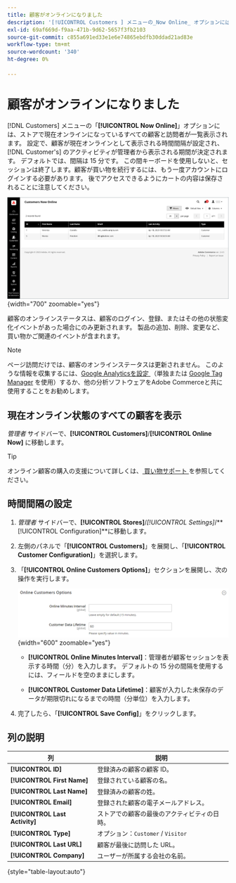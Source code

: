 ```yaml
---
title: 顧客がオンラインになりました
description: '[!UICONTROL Customers ] メニューの_Now Online_ オプションには、ストアで現在オンラインになっているすべての顧客と訪問者が一覧表示されます。'
exl-id: 69af669d-f9aa-471b-9d62-5657f3fb2103
source-git-commit: c855a691ed33e1e6e74865ebdfb30ddad21ad83e
workflow-type: tm+mt
source-wordcount: '340'
ht-degree: 0%

---
```


# 顧客がオンラインになりました

[!DNL Customers] メニューの「**[!UICONTROL Now Online]**」オプションには、ストアで現在オンラインになっているすべての顧客と訪問者が一覧表示されます。 設定で、顧客が現在オンラインとして表示される時間間隔が設定され、[!DNL Customer's] のアクティビティが管理者から表示される期間が決定されます。 デフォルトでは、間隔は 15 分です。 この間キーボードを使用しないと、セッションは終了します。顧客が買い物を続行するには、もう一度アカウントにログインする必要があります。 後でアクセスできるようにカートの内容は保存されることに注意してください。

![ オンライン顧客 ](assets/customers-now-online.png){width="700" zoomable="yes"}

顧客のオンラインステータスは、顧客のログイン、登録、またはその他の状態変化イベントがあった場合にのみ更新されます。 製品の追加、削除、変更など、買い物かご関連のイベントが含まれます。

>[!NOTE]
>
>ページ訪問だけでは、顧客のオンラインステータスは更新されません。 このような情報を収集するには、[Google Analyticsを設定 ](../merchandising-promotions/google-analytics.md) （単独または [Google Tag Manager](../merchandising-promotions/google-tag-manager.md) を使用）するか、他の分析ソフトウェアをAdobe Commerceと共に使用することをお勧めします。

## 現在オンライン状態のすべての顧客を表示

_管理者_ サイドバーで、**[!UICONTROL Customers]**/**[!UICONTROL Online Now]** に移動します。

>[!TIP]
>
>オンライン顧客の購入の支援について詳しくは、[ 買い物サポート ](../stores-purchase/introduction.md#shopping-assistance) を参照してください。

## 時間間隔の設定

1. _管理者_ サイドバーで、**[!UICONTROL Stores]**/_[!UICONTROL Settings]_/**[!UICONTROL Configuration]**に移動します。

1. 左側のパネルで「**[!UICONTROL Customers]**」を展開し、「**[!UICONTROL Customer Configuration]**」を選択します。

1. 「**[!UICONTROL Online Customers Options]**」セクションを展開し、次の操作を実行します。

   ![ オンライン顧客オプション ](../configuration-reference/customers/assets/customer-configuration-online-customers-options.png){width="600" zoomable="yes"}

   - **[!UICONTROL Online Minutes Interval]**：管理者が顧客セッションを表示する時間（分）を入力します。 デフォルトの 15 分の間隔を使用するには、フィールドを空のままにします。

   - **[!UICONTROL Customer Data Lifetime]**：顧客が入力した未保存のデータが期限切れになるまでの時間（分単位）を入力します。

1. 完了したら、「**[!UICONTROL Save Config]**」をクリックします。

## 列の説明

| 列 | 説明 |
| --- | --- |
| **[!UICONTROL ID]** | 登録済みの顧客の顧客 ID。 |
| **[!UICONTROL First Name]** | 登録されている顧客の名。 |
| **[!UICONTROL Last Name]** | 登録済みの顧客の姓。 |
| **[!UICONTROL Email]** | 登録された顧客の電子メールアドレス。 |
| **[!UICONTROL Last Activity]** | ストアでの顧客の最後のアクティビティの日時。 |
| **[!UICONTROL Type]** | オプション：`Customer` / `Visitor` |
| **[!UICONTROL Last URL]** | 顧客が最後に訪問した URL。 |
| **[!UICONTROL Company]** | ユーザーが所属する会社の名前。 |

{style="table-layout:auto"}
